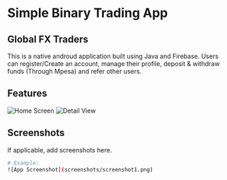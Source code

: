 # Simple Binary Trading App
## Global FX Traders

This is a native androud application built using Java and Firebase. Users can register/Create an account, manage their profile, deposit & withdraw funds (Through Mpesa) and refer other users.


## Features

![Home Screen](screenshots/home_screen.png)
![Detail View](screenshots/detail_view.png)

## Screenshots

If applicable, add screenshots here.

```bash
# Example:
![App Screenshot](screenshots/screenshot1.png)
